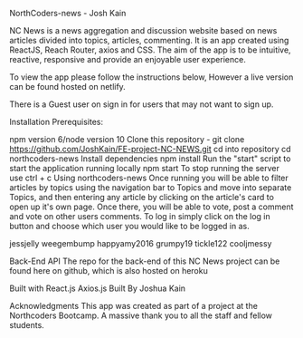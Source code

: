 NorthCoders-news - Josh Kain

NC News is a news aggregation and discussion website based on news articles divided into topics, articles, commenting. It is an app created using ReactJS, Reach Router, axios and CSS. The aim of the app is to be intuitive, reactive, responsive and provide an enjoyable user experience.

To view the app please follow the instructions below, However a live version can be found hosted on netlify.

There is a Guest user on sign in for users that may not want to sign up.

Installation
Prerequisites:

npm version 6/node version 10
Clone this repository - git clone https://github.com/JoshKain/FE-project-NC-NEWS.git
cd into repository
cd northcoders-news
Install dependencies
npm install
Run the "start" script to start the application running locally
npm start
To stop running the server use ctrl + c
Using northcoders-news
Once running you will be able to filter articles by topics using the navigation bar to Topics and move into separate Topics, and then entering any article by clicking on the article's card to open up it's own page. Once there, you will be able to vote, post a comment and vote on other users comments. To log in simply click on the log in button and choose which user you would like to be logged in as.

jessjelly weegembump happyamy2016 grumpy19 tickle122 cooljmessy

Back-End API
The repo for the back-end of this NC News project can be found here on github, which is also hosted on heroku

Built with
React.js
Axios.js
Built By
Joshua Kain

Acknowledgments
This app was created as part of a project at the Northcoders Bootcamp. A massive thank you to all the staff and fellow students.
